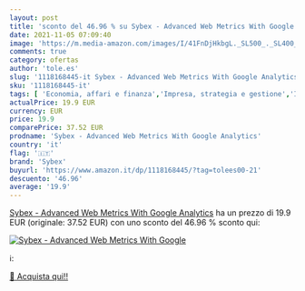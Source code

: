 ```yaml
---
layout: post
title: 'sconto del 46.96 % su Sybex - Advanced Web Metrics With Google  '
date: 2021-11-05 07:09:40
image: 'https://m.media-amazon.com/images/I/41FnDjHkbgL._SL500_._SL400_.jpg'
comments: true
category: ofertas
author: 'tole.es'
slug: '1118168445-it Sybex - Advanced Web Metrics With Google Analytics'
sku: '1118168445-it'
tags: [ 'Economia, affari e finanza','Impresa, strategia e gestione','Informatica, Web e Digital Media','Internet','Libri','sybex', ]
actualPrice: 19.9 EUR
currency: EUR
price: 19.9
comparePrice: 37.52 EUR
prodname: 'Sybex - Advanced Web Metrics With Google Analytics'
country: 'it'
flag: '🇮🇹'
brand: 'Sybex'
buyurl: 'https://www.amazon.it/dp/1118168445/?tag=tolees00-21'
descuento: '46.96'
average: '19.9'
---
```


[Sybex - Advanced Web Metrics With Google Analytics](https://www.amazon.it/dp/1118168445/?tag=tolees00-21) ha un prezzo di 19.9 EUR (originale: 37.52 EUR) con uno sconto del 46.96 % sconto qui:

[![Sybex - Advanced Web Metrics With Google](https://m.media-amazon.com/images/I/41FnDjHkbgL._SL500_._SL400_.jpg)](https://www.amazon.it/dp/1118168445/?tag=tolees00-21)

ℹ️:


[🛒 Acquista qui!!](https://www.amazon.it/dp/1118168445/?tag=tolees00-21)
